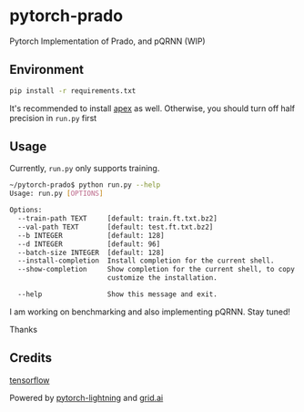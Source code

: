 # pytorch-prado
Pytorch Implementation of Prado, and pQRNN (WIP)

## Environment

```bash
pip install -r requirements.txt
```

It's recommended to install [apex](https://github.com/NVIDIA/apex) as well. Otherwise, you should turn off half precision in `run.py` first

## Usage 

Currently, `run.py` only supports training.

```bash
~/pytorch-prado$ python run.py --help
Usage: run.py [OPTIONS]

Options:
  --train-path TEXT     [default: train.ft.txt.bz2]
  --val-path TEXT       [default: test.ft.txt.bz2]
  --b INTEGER           [default: 128]
  --d INTEGER           [default: 96]
  --batch-size INTEGER  [default: 128]
  --install-completion  Install completion for the current shell.
  --show-completion     Show completion for the current shell, to copy it or
                        customize the installation.

  --help                Show this message and exit.
```

I am working on benchmarking and also implementing pQRNN. Stay tuned!

Thanks

## Credits

[tensorflow](https://github.com/tensorflow/models/tree/master/research/sequence_projection/prado)

Powered by [pytorch-lightning](https://github.com/PyTorchLightning/pytorch-lightning) and [grid.ai](https://www.grid.ai/)
